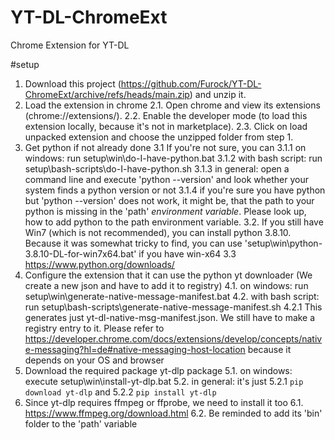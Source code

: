 # YT-DL-ChromeExt
Chrome Extension for YT-DL

#setup
1. Download this project (https://github.com/Furock/YT-DL-ChromeExt/archive/refs/heads/main.zip) and unzip it.
2. Load the extension in chrome
	2.1. Open chrome and view its extensions (chrome://extensions/).
	2.2. Enable the developer mode (to load this extension locally, because it's not in marketplace).
	2.3. Click on load unpacked extension and choose the unzipped folder from step 1.
3. Get python if not already done 
	3.1 If you're not sure, you can
		3.1.1 on windows: run setup\win\do-I-have-python.bat
		3.1.2 with bash script: run setup\bash-scripts\do-I-have-python.sh
		3.1.3 in general: open a command line and execute 'python --version' and look whether your system finds a python version or not
		3.1.4 if you're sure you have python but 'python --version' does not work, it might be, that the path to your python is missing in the 'path' _environment variable_. Please look up, how to add python to the path environment variable.
	3.2. If you still have Win7 (which is not recommended), you can install python 3.8.10. Because it was somewhat tricky to find, you can use 'setup\win\python-3.8.10-DL-for-win7x64.bat' if you have win-x64
	3.3 https://www.python.org/downloads/
4. Configure the extension that it can use the python yt downloader (We create a new json and have to add it to registry)
	4.1. on windows: run setup\win\generate-native-message-manifest.bat
	4.2. with bash script: run setup\bash-scripts\generate-native-message-manifest.sh
		4.2.1 This generates just yt-dl-native-msg-manifest.json. We still have to make a registry entry to it. Please refer to https://developer.chrome.com/docs/extensions/develop/concepts/native-messaging?hl=de#native-messaging-host-location because it depends on your OS and browser
5. Download the required package yt-dlp package
	5.1. on windows: execute setup\win\install-yt-dlp.bat
	5.2. in general: it's just 
		5.2.1 `pip download yt-dlp` and
		5.2.2 `pip install yt-dlp`
6. Since yt-dlp requires ffmpeg or ffprobe, we need to install it too
	6.1. https://www.ffmpeg.org/download.html
	6.2. Be reminded to add its 'bin' folder to the 'path' variable
